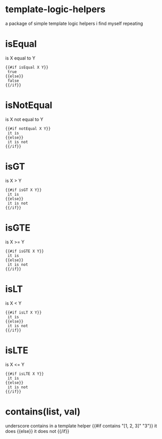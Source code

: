 template-logic-helpers
=======================

a package of simple template logic helpers i find myself repeating

isEqual
=======
is X equal to Y

````
{{#if isEqual X Y}}
 true
{{else}}
 false
{{/if}}
````

isNotEqual
===========
is X not equal to Y

````
{{#if notEqual X Y}}
 it is
{{else}}
 it is not
{{/if}}

````

isGT
====
is X > Y

````
{{#if isGT X Y}}
 it is
{{else}}
 it is not
{{/if}}
````

isGTE
=====
is X >= Y

````
{{#if isGTE X Y}}
 it is
{{else}}
 it is not
{{/if}}
````

isLT
====
is X < Y

````
{{#if isLT X Y}}
 it is
{{else}}
 it is not
{{/if}}
````

isLTE
=====
is X <= Y

````
{{#if isLTE X Y}}
 it is
{{else}}
 it is not
{{/if}}
````

contains(list, val)
===================
underscore contains in a template helper
{{#if contains "[1, 2, 3]" "3"}}
 it does
{{else}}
 it does not
{{/if}}
